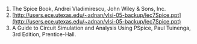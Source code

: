 1. The Spice Book, Andrei Vladimirescu, John Wiley & Sons, Inc.  
2. [http://users.ece.utexas.edu/~adnan/vlsi-05-backup/lec7Spice.ppt](http://users.ece.utexas.edu/~adnan/vlsi-05-backup/lec7Spice.ppt)   
3. A Guide to Circuit Simulation and Analysis Using PSpice, Paul Tuinenga, 3rd Edition, Prentice-Hall.  
